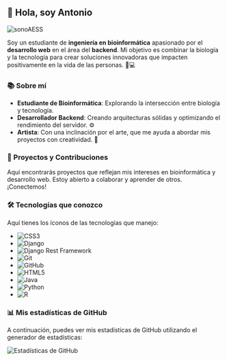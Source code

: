 ## 👋 Hola, soy Antonio  

![sonoAESS](https://github.com/user-attachments/assets/59c96c9e-22bc-49c0-a5bf-d69b60990e00)

Soy un estudiante de **ingeniería en bioinformática** apasionado por el **desarrollo web** en el área del **backend**. Mi objetivo es combinar la biología y la tecnología para crear soluciones innovadoras que impacten positivamente en la vida de las personas. 🌱💻

### 📚 Sobre mí

- **Estudiante de Bioinformática**: Explorando la intersección entre biología y tecnología.
- **Desarrollador Backend**: Creando arquitecturas sólidas y optimizando el rendimiento del servidor. ⚙️
- **Artista**: Con una inclinación por el arte, que me ayuda a abordar mis proyectos con creatividad. 🎨

### 🚀 Proyectos y Contribuciones

Aquí encontrarás proyectos que reflejan mis intereses en bioinformática y desarrollo web. Estoy abierto a colaborar y aprender de otros. ¡Conectemos! 

### 🛠️ Tecnologías que conozco

Aquí tienes los íconos de las tecnologías que manejo:

- ![CSS3](https://img.shields.io/badge/CSS3-1572B6?style=flat-square&logo=css3&logoColor=white)
- ![Django](https://img.shields.io/badge/Django-092E20?style=flat-square&logo=django&logoColor=white)
- ![Django Rest Framework](https://img.shields.io/badge/Django%20Rest%20Framework-FF8C00?style=flat-square&logo=django&logoColor=white)
- ![Git](https://img.shields.io/badge/Git-F05032?style=flat-square&logo=git&logoColor=white)
- ![GitHub](https://img.shields.io/badge/GitHub-181717?style=flat-square&logo=github&logoColor=white)
- ![HTML5](https://img.shields.io/badge/HTML5-E34F26?style=flat-square&logo=html5&logoColor=white)
- ![Java](https://img.shields.io/badge/Java-007396?style=flat-square&logo=java&logoColor=white)
- ![Python](https://img.shields.io/badge/Python-3776AB?style=flat-square&logo=python&logoColor=white)
- ![R](https://img.shields.io/badge/R-276DC3?style=flat-square&logo=r&logoColor=white)

### 📊 Mis estadísticas de GitHub

A continuación, puedes ver mis estadísticas de GitHub utilizando el generador de estadísticas:

![Estadísticas de GitHub](https://github-readme-stats.vercel.app/api?username=sonoAESS&show_icons=true&theme=radical)
<!--
**sonoAESS/sonoAESS** is a ✨ _special_ ✨ repository because its `README.md` (this file) appears on your GitHub profile.

Here are some ideas to get you started:

- 🔭 I’m currently working on ...
- 🌱 I’m currently learning ...
- 👯 I’m looking to collaborate on ...
- 🤔 I’m looking for help with ...
- 💬 Ask me about ...
- 📫 How to reach me: ...
- 😄 Pronouns: ...
- ⚡ Fun fact: ...
-->

